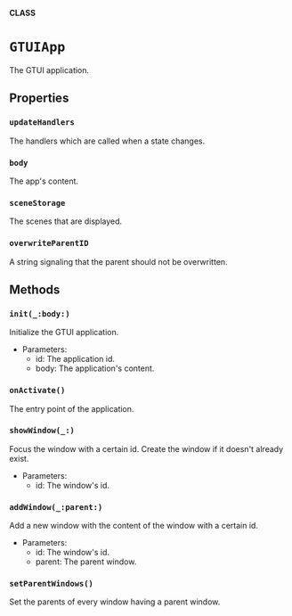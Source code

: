 **CLASS**

# `GTUIApp`

The GTUI application.

## Properties
### `updateHandlers`

The handlers which are called when a state changes.

### `body`

The app's content.

### `sceneStorage`

The scenes that are displayed.

### `overwriteParentID`

A string signaling that the parent should not be overwritten.

## Methods
### `init(_:body:)`

Initialize the GTUI application.
- Parameters:
    - id: The application id.
    - body: The application's content.

### `onActivate()`

The entry point of the application.

### `showWindow(_:)`

Focus the window with a certain id. Create the window if it doesn't already exist.
- Parameters:
    - id: The window's id.

### `addWindow(_:parent:)`

Add a new window with the content of the window with a certain id.
- Parameters:
    - id: The window's id.
    - parent: The parent window.

### `setParentWindows()`

Set the parents of every window having a parent window.
